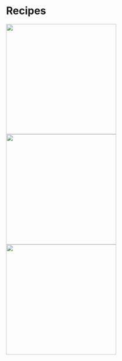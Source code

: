 # Recipes

<img src="https://user-images.githubusercontent.com/54910065/77094008-d6c0ca00-69d9-11ea-872d-34de0c3f6b0a.png" width=300 align=left padding=0,0,10,10>
<img src="https://user-images.githubusercontent.com/54910065/77094274-4040d880-69da-11ea-9c92-0852dfe1bf9e.png" width=300 align=left padding=0,10,10,10>
<img src="https://user-images.githubusercontent.com/54910065/77093970-c90b4480-69d9-11ea-9d9c-b8be99dc0715.png" width=300 align=left padding=0,10,0,0>

